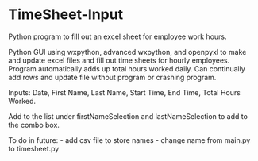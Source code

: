 # TimeSheet-Input
Python program to fill out an excel sheet for employee work hours.

Python GUI using wxpython, advanced wxpython, and openpyxl to make and update excel files and fill out time sheets for hourly employees. Program automatically adds up total hours worked daily. Can continually add rows and update file without program or crashing program.

Inputs: Date, First Name, Last Name, Start Time, End Time, Total Hours Worked.

Add to the list under firstNameSelection and lastNameSelection to add to the combo box.

To do in future: - add csv file to store names
                 - change name from main.py to timesheet.py 
